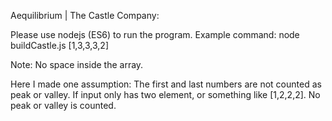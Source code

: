 Aequilibrium​ ​|​ ​The​ ​Castle​ ​Company:

Please use nodejs (ES6) to run the program.
Example command: node buildCastle.js [1,3,3,3,2]

Note: No space inside the array.

Here I made one assumption: The first and last numbers are not counted as peak or valley. If input only has two element, or something like [1,2,2,2]. No peak or valley is counted.